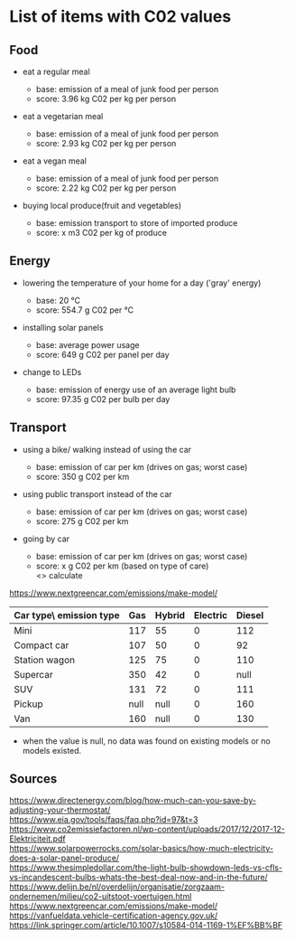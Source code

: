 # List of items with C02 values

## Food
- eat a regular meal  <br> 
	* base: emission of a meal of junk food per person <br> 
	* score: 3.96 kg C02 per kg per person <br> 

- eat a vegetarian meal <br> 
	* base: emission of a meal of junk food per person <br>  
	* score: 2.93 kg C02 per kg per person <br> 

- eat a vegan meal <br> 
	* base: emission of a meal of junk food per person <br> 
	* score: 2.22 kg C02 per kg per person <br> 

- buying local produce(fruit and vegetables) <br> 
	* base: emission transport to store of imported produce <br> 
	* score: x m3 C02 per kg of produce <br>
	
	
	
	
## Energy
- lowering the temperature of your home for a day ('gray' energy) <br>
	* base: 20 °C <br>
	* score: 554.7 g C02 per °C <br> 

- installing solar panels <br>
	* base: average power usage <br>
	* score: 649 g C02 per panel per day <br>

- change to LEDs <br>
	* base: emission of energy use of an average light bulb <br>
	* score: 97.35 g C02 per bulb per day <br>



## Transport
- using a bike/ walking instead of using the car <br>
	* base: emission of car per km (drives on gas; worst case) <br>
	* score: 350 g C02 per km <br>

- using public transport instead of the car <br>
	* base: emission of car per km (drives on gas; worst case) <br>
	* score: 275 g C02 per km  <br>

- going by car <br>
	* base: emission of car per km (drives on gas; worst case) <br>
	* score: x g C02 per km (based on type of care) <br>
	<> calculate

https://www.nextgreencar.com/emissions/make-model/  <br>


|Car type\ emission type|Gas    |Hybrid |Electric   |Diesel |
|---                    |---    |---    |---        |---    |
|Mini                   |117    |55     |0          |112    |
|Compact car            |107    |50     |0          |92     |
|Station wagon          |125    |75     |0          |110    |
|Supercar               |350    |42     |0          |null   |
|SUV                    |131    |72     |0          |111    |
|Pickup                 |null   |null   |0          |160    |
|Van                    |160    |null   |0          |130    |
* when the value is null, no data was found on existing models or no models existed.


## Sources
https://www.directenergy.com/blog/how-much-can-you-save-by-adjusting-your-thermostat/ <br>
https://www.eia.gov/tools/faqs/faq.php?id=97&t=3 <br>
https://www.co2emissiefactoren.nl/wp-content/uploads/2017/12/2017-12-Elektriciteit.pdf <br>
https://www.solarpowerrocks.com/solar-basics/how-much-electricity-does-a-solar-panel-produce/ <br>
https://www.thesimpledollar.com/the-light-bulb-showdown-leds-vs-cfls-vs-incandescent-bulbs-whats-the-best-deal-now-and-in-the-future/ <br>
https://www.delijn.be/nl/overdelijn/organisatie/zorgzaam-ondernemen/milieu/co2-uitstoot-voertuigen.html <br>
https://www.nextgreencar.com/emissions/make-model/ <br>
https://vanfueldata.vehicle-certification-agency.gov.uk/ <br>
https://link.springer.com/article/10.1007/s10584-014-1169-1%EF%BB%BF <br>




